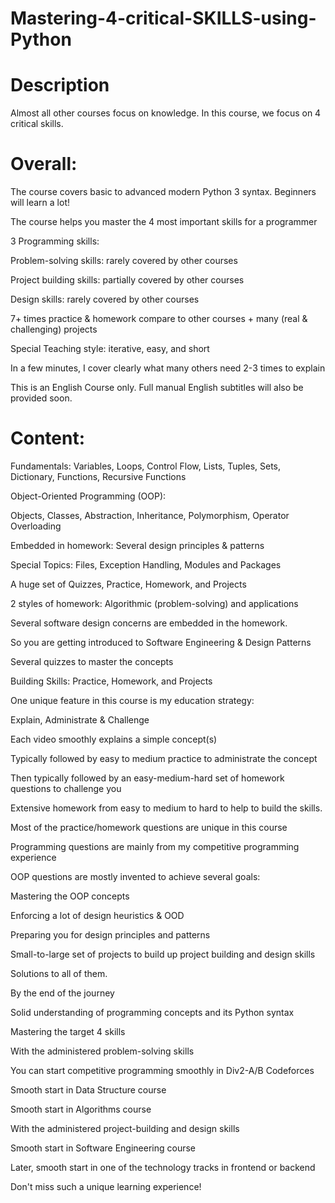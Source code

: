 # Mastering-4-critical-SKILLS-using-Python
# Description
Almost all other courses focus on knowledge. In this course, we focus on 4 critical skills.



# Overall:

The course covers basic to advanced modern Python 3 syntax. Beginners will learn a lot!

The course helps you master the 4 most important skills for a programmer

3 Programming skills:

Problem-solving skills: rarely covered by other courses

Project building skills: partially covered by other courses

Design skills: rarely covered by other courses

7+ times practice & homework compare to other courses + many (real & challenging) projects

Special Teaching style: iterative, easy, and short

In a few minutes, I cover clearly what many others need 2-3 times to explain

This is an English Course only. Full manual English subtitles will also be provided soon.



# Content:

Fundamentals: Variables, Loops, Control Flow, Lists, Tuples, Sets, Dictionary, Functions, Recursive Functions

Object-Oriented Programming (OOP):

Objects, Classes, Abstraction, Inheritance, Polymorphism, Operator Overloading

Embedded in homework: Several design principles & patterns

Special Topics: Files, Exception Handling, Modules and Packages

A huge set of Quizzes, Practice, Homework, and Projects

2 styles of homework: Algorithmic (problem-solving) and applications

Several software design concerns are embedded in the homework.

So you are getting introduced to Software Engineering & Design Patterns

Several quizzes to master the concepts



Building Skills: Practice, Homework, and Projects

One unique feature in this course is my education strategy:

Explain, Administrate & Challenge

Each video smoothly explains a simple concept(s)

Typically followed by easy to medium practice to administrate the concept

Then typically followed by an easy-medium-hard set of homework questions to challenge you

Extensive homework from easy to medium to hard to help to build the skills.

Most of the practice/homework questions are unique in this course

Programming questions are mainly from my competitive programming experience

OOP questions are mostly invented to achieve several goals:

Mastering the OOP concepts

Enforcing a lot of design heuristics & OOD

Preparing you for design principles and patterns

Small-to-large set of projects to build up project building and design skills

Solutions to all of them.



By the end of the journey

Solid understanding of programming concepts and its Python syntax

Mastering the target 4 skills

With the administered problem-solving skills

You can start competitive programming smoothly in Div2-A/B Codeforces

Smooth start in Data Structure course

Smooth start in Algorithms course

With the administered project-building and design skills

Smooth start in Software Engineering course

Later, smooth start in one of the technology tracks in frontend or backend

Don't miss such a unique learning experience!
